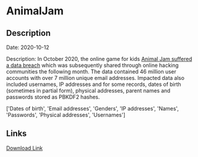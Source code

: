 # AnimalJam

## Description

Date: 2020-10-12

Description:
In October 2020, the online game for kids <a href="https://www.animaljam.com/en/2020databreach" target="_blank" rel="noopener">Animal Jam suffered a data breach</a> which was subsequently shared through online hacking communities the following month. The data contained 46 million user accounts with over 7 million unique email addresses. Impacted data also included usernames, IP addresses and for some records, dates of birth (sometimes in partial form), physical addresses, parent names and passwords stored as PBKDF2 hashes.


['Dates of birth', 'Email addresses', 'Genders', 'IP addresses', 'Names', 'Passwords', 'Physical addresses', 'Usernames']

## Links

[Download Link](https://link-to.net/1229997/427.25114271801425/dynamic/?r=aHR0cHM6Ly93d3cubWVkaWFmaXJlLmNvbS92aWV3LzRNM01aZWZjTFFTRFNuZy9hbmltYWxqYW0uY29tL2ZpbGU=)